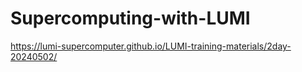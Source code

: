 # Supercomputing-with-LUMI
https://lumi-supercomputer.github.io/LUMI-training-materials/2day-20240502/
